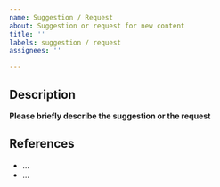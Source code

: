```yaml
---
name: Suggestion / Request
about: Suggestion or request for new content
title: ''
labels: suggestion / request
assignees: ''

---
```


## Description
**Please briefly describe the suggestion or the request**

## References
- ...
- ...
